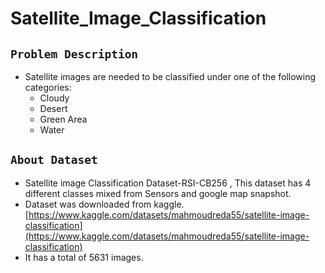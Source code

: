 # Satellite_Image_Classification
## `Problem Description`
- Satellite images are needed to be classified under one of the following categories:
    - Cloudy
    - Desert
    - Green Area
    - Water

## `About Dataset`
- Satellite image Classification Dataset-RSI-CB256 , This dataset has 4 different classes mixed from Sensors and google map snapshot.
- Dataset was downloaded from kaggle. [https://www.kaggle.com/datasets/mahmoudreda55/satellite-image-classification](https://www.kaggle.com/datasets/mahmoudreda55/satellite-image-classification)
- It has a total of 5631 images.
